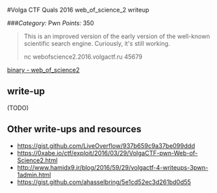#Volga CTF Quals 2016 web_of_science_2 writeup

###*Category:* Pwn *Points:* 350

> This is an improved version of the early version of the well-known scientific search engine. Curiously, it's still working.
> 
> nc webofscience2.2016.volgactf.ru 45679

[binary - web_of_science2](pwn/web_of_science_2-350/web_of_science2)

## write-up

(TODO)

## Other write-ups and resources

* <https://gist.github.com/LiveOverflow/937b659c9a37be099ddd>
* <https://0xabe.io/ctf/exploit/2016/03/29/VolgaCTF-pwn-Web-of-Science2.html>
* <http://www.hamidx9.ir/blog/2016/59/29/volgactf-4-writeups-3pwn-1admin.html>
* <https://gist.github.com/ahasselbring/5e1cd52ec3d261bd0d55>
